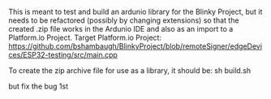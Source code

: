 This is meant to test and build an ardunio library for the Blinky Project, but it needs to be refactored (possibly by changing extensions) so that the created .zip file works in the Ardunio IDE and also as an import to a Platform.io Project. Target Platform.io Project:
https://github.com/bshambaugh/BlinkyProject/blob/remoteSigner/edgeDevices/ESP32-testing/src/main.cpp

To create the zip archive file for use as a library, it should be:
sh build.sh

but fix the bug 1st
